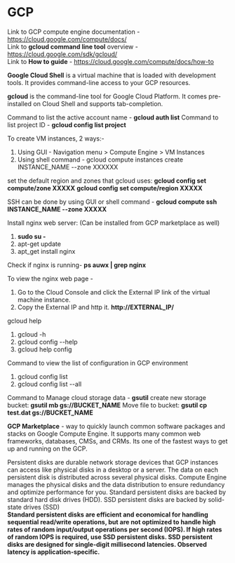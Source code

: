 # GCP

Link to GCP compute engine documentation - https://cloud.google.com/compute/docs/<br>
Link to **gcloud command line tool** overview - https://cloud.google.com/sdk/gcloud/<br>
Link to **How to guide** - https://cloud.google.com/compute/docs/how-to 


**Google Cloud Shell** is a virtual machine that is loaded with development tools. It provides command-line access to your GCP resources.

**gcloud** is the command-line tool for Google Cloud Platform. It comes pre-installed on Cloud Shell and supports tab-completion.

Command to list the active account name - **gcloud auth list**
Command to list project ID - **gcloud config list project**

To create VM instances, 2 ways:-
1. Using GUI - Navigation menu > Compute Engine > VM Instances
2. Using shell command - gcloud compute instances create INSTANCE_NAME --zone XXXXXX

set the default region and zones that gcloud uses:
**gcloud config set compute/zone XXXXX**
**gcloud config set compute/region XXXXX**

SSH can be done by using GUI or shell command - **gcloud compute ssh INSTANCE_NAME --zone XXXXX**

Install nginx web server: (Can be installed from GCP marketplace as well)
1. **sudo su -**
2. apt-get update
3. apt_get install nginx

Check if nginx is running- **ps auwx | grep nginx**

To view the nginx web page - 
1. Go to the Cloud Console and click the External IP link of the virtual machine instance. 
2. Copy the External IP and http it. **http://EXTERNAL_IP/** 

gcloud help
1. gcloud -h
2. gcloud config --help
3. gcloud help config

Command to  view the list of configuration in GCP environment
1. gcloud config list
2. gcloud config list --all

Command to Manage cloud storage data - **gsutil**
create new storage bucket: **gsutil mb gs://BUCKET_NAME**
Move file to bucket: **gsutil cp test.dat gs://BUCKET_NAME**

**GCP Marketplace** - way to quickly launch common software packages and stacks on Google Compute Engine. It supports many common web frameworks, databases, CMSs, and CRMs. Its one of the fastest ways to get up and running on the GCP.

Persistent disks are durable network storage devices that GCP instances can access like physical disks in a desktop or a server. The data on each persistent disk is distributed across several physical disks. Compute Engine manages the physical disks and the data distribution to ensure redundancy and optimize performance for you. Standard persistent disks are backed by standard hard disk drives (HDD). SSD persistent disks are backed by solid-state drives (SSD)<br>
**Standard persistent disks are efficient and economical for handling sequential read/write operations, but are not optimized to handle high rates of random input/output operations per second (IOPS). If high rates of random IOPS is required, use SSD persistent disks. SSD persistent disks are designed for single-digit millisecond latencies. Observed latency is application-specific.**

